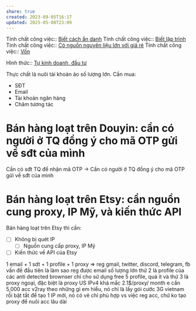 ```yaml
---
share: true
created: 2023-09-05T16:17
updated: 2025-05-08T23:09
---
```

Tính chất công việc:: [Biết cách ẩn danh](../../1.%20T%C3%ADnh%20ch%E1%BA%A5t%20c%C3%B4ng%20vi%E1%BB%87c/Theo%20ki%E1%BA%BFn%20th%E1%BB%A9c,%20k%E1%BB%B9%20n%C4%83ng/Bi%E1%BA%BFt%20c%C3%A1ch%20%E1%BA%A9n%20danh.md)
Tính chất công việc:: [Biết lập trình](../../1.%20T%C3%ADnh%20ch%E1%BA%A5t%20c%C3%B4ng%20vi%E1%BB%87c/Theo%20ki%E1%BA%BFn%20th%E1%BB%A9c,%20k%E1%BB%B9%20n%C4%83ng/Bi%E1%BA%BFt%20l%E1%BA%ADp%20tr%C3%ACnh.md)
Tính chất công việc:: [Có nguồn nguyên liệu lớn với giá rẻ](../../1.%20T%C3%ADnh%20ch%E1%BA%A5t%20c%C3%B4ng%20vi%E1%BB%87c/Theo%20nguy%C3%AAn%20li%E1%BB%87u,%20ngu%E1%BB%93n%20th%C3%B4ng%20tin/C%C3%B3%20ngu%E1%BB%93n%20nguy%C3%AAn%20li%E1%BB%87u%20l%E1%BB%9Bn%20v%E1%BB%9Bi%20gi%C3%A1%20r%E1%BA%BB.md)
Tính chất công việc:: [Vốn](../../1.%20T%C3%ADnh%20ch%E1%BA%A5t%20c%C3%B4ng%20vi%E1%BB%87c/V%E1%BB%91n.md)

Hình thức:: [Tự kinh doanh, đầu tư](../../2%20H%C3%ACnh%20th%E1%BB%A9c/T%E1%BB%B1%20kinh%20doanh,%20%C4%91%E1%BA%A7u%20t%C6%B0.md)

Thực chất là nuôi tài khoản ảo số lượng lớn. Cần mua:
- SĐT
- Email
- Tài khoản ngân hàng
- Chăm tương tác

# Bán hàng loạt trên Douyin: cần có người ở TQ đồng ý cho mã OTP gửi về sđt của mình
Cần có sđt TQ để nhận mã OTP
→ Cần có người ở TQ đồng ý cho mã OTP gửi về sđt của mình

# Bán hàng loạt trên Etsy: cần nguồn cung proxy, IP Mỹ, và kiến thức API
Bán hàng loạt trên Etsy thì cần:
- [ ] Không bị quét IP
	- [ ] Nguồn cung cấp proxy, IP Mỹ
- [ ] Kiến thức về API của Etsy

1 email + 1 sdt + 1 profile + 1 proxy ⇒ reg gmail, twitter, discord, telegram, fb
vấn đề đầu tiên là làm sao reg được email số lượng lớn 
thứ 2 là profile của các anti detected brownser chỉ cho sử dụng free 5 profile, quá ít
và thứ 3 là proxy ngoại, đặc biệt là proxy US IPv4 khá mắc 2.1$/proxy/ month
e cần 5,000 acc
v2ray theo những gì em hiểu, nó chỉ là lấy gói cước 3G vietnam rồi bật tắt để tạo 1 IP mới, nó có vẻ chỉ phù hợp vs việc reg acc, chứ ko tạo proxy để nuôi acc lâu dài
